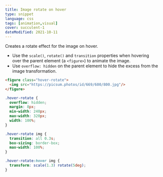 ```yaml
---
title: Image rotate on hover
type: snippet
language: css
tags: [animation,visual]
cover: succulent-1
dateModified: 2021-10-11
---
```


Creates a rotate effect for the image on hover.

- Use the `scale()`, `rotate()` and `transition` properties when hovering over the parent element (a `<figure>`) to animate the image.
- Use `overflow: hidden` on the parent element to hide the excess from the image transformation.

```html
<figure class="hover-rotate">
  <img src="https://picsum.photos/id/669/600/800.jpg"/>
</figure>
```

```css
.hover-rotate {
  overflow: hidden;
  margin: 8px;
  min-width: 240px;
  max-width: 320px;
  width: 100%;
}

.hover-rotate img {
  transition: all 0.3s;
  box-sizing: border-box;
  max-width: 100%;
}

.hover-rotate:hover img {
  transform: scale(1.3) rotate(5deg);
}
```
